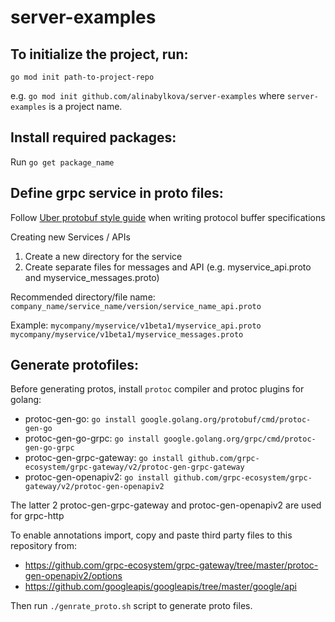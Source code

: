 # server-examples

## To initialize the project, run:

`go mod init path-to-project-repo`

e.g. `go mod init github.com/alinabylkova/server-examples` where `server-examples` is a project name.

## Install required packages:

Run `go get package_name`

## Define grpc service in proto files:

Follow [Uber protobuf style guide](https://github.com/uber/prototool/blob/dev/style/README.md) when writing protocol buffer specifications

Creating new Services / APIs
1. Create a new directory for the service
2. Create separate files for messages and API (e.g. myservice_api.proto and myservice_messages.proto)

Recommended directory/file name: `company_name/service_name/version/service_name_api.proto`

Example: `mycompany/myservice/v1beta1/myservice_api.proto`
         `mycompany/myservice/v1beta1/myservice_messages.proto`

## Generate protofiles:

Before generating protos, install `protoc` compiler and protoc plugins for golang: 

- protoc-gen-go: `go install google.golang.org/protobuf/cmd/protoc-gen-go`
- protoc-gen-go-grpc: `go install google.golang.org/grpc/cmd/protoc-gen-go-grpc`
- protoc-gen-grpc-gateway: `go install github.com/grpc-ecosystem/grpc-gateway/v2/protoc-gen-grpc-gateway`
- protoc-gen-openapiv2: `go install github.com/grpc-ecosystem/grpc-gateway/v2/protoc-gen-openapiv2`

The latter 2 protoc-gen-grpc-gateway and protoc-gen-openapiv2 are used for grpc-http 

To enable annotations import, copy and paste third party files to this repository from:

- https://github.com/grpc-ecosystem/grpc-gateway/tree/master/protoc-gen-openapiv2/options
- https://github.com/googleapis/googleapis/tree/master/google/api

Then run `./genrate_proto.sh` script to generate proto files.
